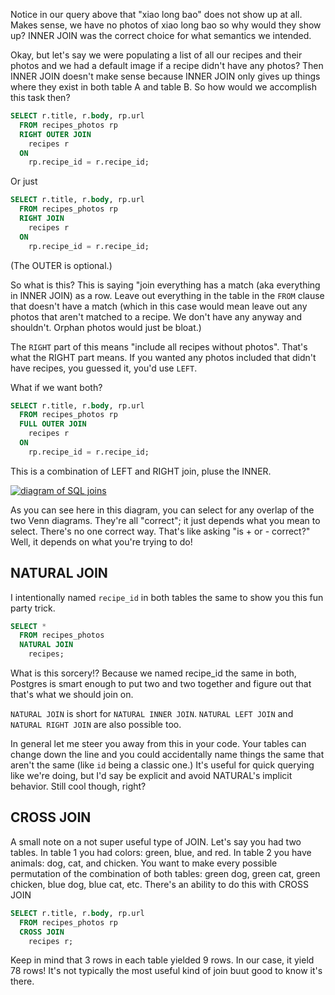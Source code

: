 Notice in our query above that "xiao long bao" does not show up at all. Makes sense, we have no photos of xiao long bao so why would they show up? INNER JOIN was the correct choice for what semantics we intended.

Okay, but let's say we were populating a list of all our recipes and their photos and we had a default image if a recipe didn't have any photos? Then INNER JOIN doesn't make sense because INNER JOIN only gives up things where they exist in both table A and table B. So how would we accomplish this task then?

```sql
SELECT r.title, r.body, rp.url
  FROM recipes_photos rp
  RIGHT OUTER JOIN
    recipes r
  ON
    rp.recipe_id = r.recipe_id;
```

Or just

```sql
SELECT r.title, r.body, rp.url
  FROM recipes_photos rp
  RIGHT JOIN
    recipes r
  ON
    rp.recipe_id = r.recipe_id;
```

(The OUTER is optional.)

So what is this? This is saying "join everything has a match (aka everything in INNER JOIN) as a row. Leave out everything in the table in the `FROM` clause that doesn't have a match (which in this case would mean leave out any photos that aren't matched to a recipe. We don't have any anyway and shouldn't. Orphan photos would just be bloat.)

The `RIGHT` part of this means "include all recipes without photos". That's what the RIGHT part means. If you wanted any photos included that didn't have recipes, you guessed it, you'd use `LEFT`.

What if we want both?

```sql
SELECT r.title, r.body, rp.url
  FROM recipes_photos rp
  FULL OUTER JOIN
    recipes r
  ON
    rp.recipe_id = r.recipe_id;
```

This is a combination of LEFT and RIGHT join, pluse the INNER.

[![diagram of SQL joins](../images/SQL_Joins.png)](https://commons.wikimedia.org/wiki/File:SQL_Joins.svg)

As you can see here in this diagram, you can select for any overlap of the two Venn diagrams. They're all "correct"; it just depends what you mean to select. There's no one correct way. That's like asking "is + or - correct?" Well, it depends on what you're trying to do!

## NATURAL JOIN

I intentionally named `recipe_id` in both tables the same to show you this fun party trick.

```sql
SELECT *
  FROM recipes_photos
  NATURAL JOIN
    recipes;
```

What is this sorcery!? Because we named recipe_id the same in both, Postgres is smart enough to put two and two together and figure out that that's what we should join on.

`NATURAL JOIN` is short for `NATURAL INNER JOIN`. `NATURAL LEFT JOIN` and `NATURAL RIGHT JOIN` are also possible too.

In general let me steer you away from this in your code. Your tables can change down the line and you could accidentally name things the same that aren't the same (like `id` being a classic one.) It's useful for quick querying like we're doing, but I'd say be explicit and avoid NATURAL's implicit behavior. Still cool though, right?

## CROSS JOIN

A small note on a not super useful type of JOIN. Let's say you had two tables. In table 1 you had colors: green, blue, and red. In table 2 you have animals: dog, cat, and chicken. You want to make every possible permutation of the combination of both tables: green dog, green cat, green chicken, blue dog, blue cat, etc. There's an ability to do this with CROSS JOIN

```sql
SELECT r.title, r.body, rp.url
  FROM recipes_photos rp
  CROSS JOIN
    recipes r;
```

Keep in mind that 3 rows in each table yielded 9 rows. In our case, it yield 78 rows! It's not typically the most useful kind of join buut good to know it's there.

